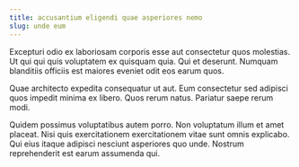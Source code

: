 ```yaml
---
title: accusantium eligendi quae asperiores nemo
slug: unde eum
---
```


Excepturi odio ex laboriosam corporis esse aut consectetur quos molestias. Ut qui qui quis voluptatem ex quisquam quia. Qui et deserunt. Numquam blanditiis officiis est maiores eveniet odit eos earum quos.

Quae architecto expedita consequatur ut aut. Eum consectetur sed adipisci quos impedit minima ex libero. Quos rerum natus. Pariatur saepe rerum modi.

Quidem possimus voluptatibus autem porro. Non voluptatum illum et amet placeat. Nisi quis exercitationem exercitationem vitae sunt omnis explicabo. Qui eius itaque adipisci nesciunt asperiores quo unde. Nostrum reprehenderit est earum assumenda qui.
